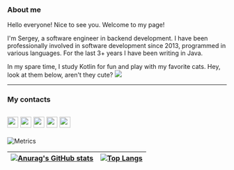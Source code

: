 ### About me

Hello everyone! Nice to see you. Welcome to my page!

I'm Sergey, a software engineer in backend development. I have been professionally involved in software development since 2013, programmed in various languages. For the last 3+ years I have been writing in Java.

In my spare time, I study Kotlin for fun and play with my favorite cats. Hey, look at them below, aren't they cute?
<img src = "https://pin.it/5ABDy5l">

---

### My contacts
<a href="https://t.me/savra_sv"><img src="https://img.shields.io/badge/savra__sv-white?style=for-the-badge&logo=telegram&link=https://t.me/savra_sv" height=25></a>
<a href="https://vk.com/sv.savra"><img src="https://img.shields.io/badge/sv.savra-2D79F6?style=for-the-badge&logo=vk&link=https://vk.com/sv.savra" height=25></a>
<a href="https://www.linkedin.com/in/sergey-s-868b0762/"><img src="https://img.shields.io/badge/Sergey_Savrukhin-3179B4?style=for-the-badge&logo=linkedin&link=https://www.linkedin.com/in/sergey-s-868b0762/" height=25></a>
<a href="https://medium.com/@savra.sv"><img src="https://img.shields.io/badge/savra__sv-272727?style=for-the-badge&logo=medium&link=https://medium.com/@savra.sv" height=25></a>
<a href="https://youtube.com/@savradev"><img src="https://img.shields.io/badge/savradev-red?style=for-the-badge&logo=youtube&link=https://youtube.com/@savradev" height=25></a>
---



![Metrics](https://metrics.lecoq.io/savra?template=classic&isocalendar=1&languages=1&followup=1&people=1&introduction=1&leetcode=1&base=header%2C%20activity%2C%20community%2C%20repositories%2C%20metadata&base.indepth=false&base.hireable=false&base.skip=false&isocalendar=false&isocalendar.duration=half-year&languages=false&languages.limit=8&languages.threshold=0%25&languages.other=false&languages.colors=github&languages.sections=most-used&languages.indepth=false&languages.analysis.timeout=15&languages.analysis.timeout.repositories=7.5&languages.categories=markup%2C%20programming&languages.recent.categories=markup%2C%20programming&languages.recent.load=300&languages.recent.days=14&followup=false&followup.sections=repositories&followup.indepth=false&followup.archived=true&people=false&people.limit=24&people.identicons=false&people.identicons.hide=false&people.size=28&people.types=followers%2C%20following&people.shuffle=false&introduction=false&introduction.title=true&leetcode=false&leetcode.user=savrukhin&leetcode.sections=solved&leetcode.limit.skills=10&leetcode.limit.recent=2&config.timezone=Europe%2FMoscow)

|[![Anurag's GitHub stats](https://github-readme-stats.vercel.app/api?username=savra&count_private=true&show_icons=true&include_all_commits=true&title_color=359697&icon_color=359697&hide_border=true&theme=tokyonight)](https://github.com/anuraghazra/github-readme-stats)|[![Top Langs](https://github-readme-stats.vercel.app/api/top-langs/?username=savra)](https://github.com/anuraghazra/github-readme-stats)|
| ------------- | ------------- |
